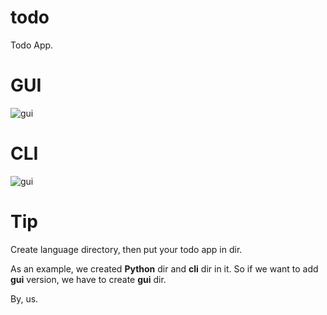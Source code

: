 # todo

Todo App.

# GUI
![gui](https://s19.picofile.com/file/8431961318/Screenshot_20210427_043502.png)

# CLI
![gui](https://s19.picofile.com/file/8431961368/Screenshot_20210427_044722.png)

# Tip

Create language directory, then put your todo app in dir.

As an example, we created **Python** dir and **cli** dir in it. So if we want to add **gui** version, we have to create **gui** dir.

By, us.
